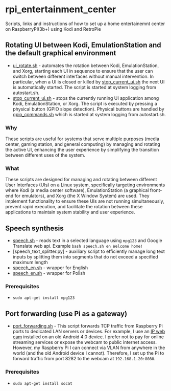 # rpi_entertainment_center
Scripts, links and instructions of how to set up a home entertainemnt center on RaspberryPI(3b+) using Kodi and RetroPie


## Rotating UI between Kodi, EmulationStation and the default graphical environment

 - [ui_rotate.sh](ui_rotate.sh) - automates the rotation between Kodi, EmulationStation, and Xorg, starting each UI in sequence to ensure that the user can switch between different interfaces without manual intervention. In particular, when a UI is closed or killed by [stop_current_ui.sh](stop_current_ui.sh) the next UI is automatically started. The script is started at system logging from autostart.sh. 
 - [stop_current_ui.sh](stop_current_ui.sh) - stops the currently running UI application among Kodi, EmulationStation, or Xorg. The script is executed by pressing a physical button (GPIO slope detection). Physical buttons are handled by [gpio_commands.sh](gpio_commands.sh) which is started at system logging from autostart.sh. 

### Why
These scripts are useful for systems that serve multiple purposes (media center, gaming station, and general computing) by managing and rotating the active UI, enhancing the user experience by simplifying the transition between different uses of the system.

### What
These scripts are designed for managing and rotating between different User Interfaces (UIs) on a Linux system, specifically targeting environments where Kodi (a media center software), EmulationStation (a graphical front-end for emulators), and Xorg (the X Window System) are used. They implement functionality to ensure these UIs are not running simultaneously, prevent rapid execution, and facilitate the rotation between these applications to maintain system stability and user experience.


## Speech synthesis

 - [speech.sh](speech.sh) - reads text in a selected language using `mpg123` and Google Translate web api. Example `bash speech.sh en Welcome home!`
 - [speech_text_splitter.py] - auxiliary script to efficiently manage long text inputs by splitting them into segments that do not exceed a specified maximum length
 - [speech_en.sh](speech_en.sh) - wrapper for English 
 - [speech_en.sh](speech_en.sh) - wrapper for Polish 
 
### Prerequisites 
 - `sudo apt-get install mpg123`
 
 
## Port forwarding (use Pi as a gateway)

 - [port_forwarding.sh](port_forwarding.sh) - This script forwards TCP traffic from Raspberry Pi ports to dedicated LAN servers or devices. For example, I use an [IP web cam](https://play.google.com/store/apps/details?id=com.pas.webcam&hl=pl&pli=1) installed on an old Android 4.0 device. I prefer not to pay for online streaming services or expose the webcam to public internet access. However, my Raspberry Pi I can connect via VLAN from anywhere in the world (and the old Android device I cannot). Therefore, I set up the Pi to forward traffic from port 8282 to the webcam at `192.168.1.20:8080`.

### Prerequisites 
 - `sudo apt-get install socat` 
